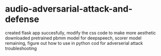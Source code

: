 # audio-adversarial-attack-and-defense
created flask app succesfully, modify the css code to make more aesthetic
downloaded pretrained pbmm model for deepspeech, scorer model remaining, figure out how to use in python cod for adverserial attack
troubleshooting
